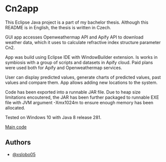 # Cn2app

This Eclipse Java project is a part of my bachelor thesis. Although this README is in English, the thesis is written in Czech.

GUI app accesses Openweathermap API and Apify API to download weather data, which it uses to calculate refractive index structure parameter Cn2.

App was build using Eclipse IDE with WindowBuilder extension. Is works in symbiosis with a group of scripts and datasets in Apify cloud. Paid plans were used both for Apify and Openweathermap services.

User can display predicted values, generate charts of predicted values, past values and compare them. App allows adding new locations to the system.

Code has been exported into a runnable JAR file. Due to heap size limitations encoutered, the JAR has been further packaged to runnable EXE file with JVM argument -Xmx1024m to ensure enough memory has been allocated.

Tested on Windows 10 with Java 8 release 281.

[Main code](https://github.com/xslobo05/Cn2app/blob/master/src/app/views/appGui.java)

## Authors

- [@xslobo05](https://www.github.com/xslobo05)
